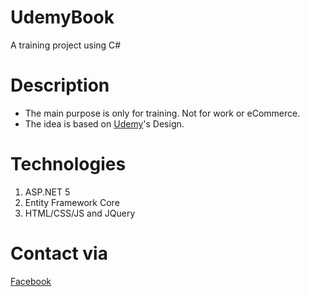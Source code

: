# UdemyBook
A training project using C#

# Description
- The main purpose is only for training. Not for work or eCommerce.
- The idea is based on [Udemy](https://www.udemy.com/)'s Design.

# Technologies
1. ASP.NET 5
2. Entity Framework Core
3. HTML/CSS/JS and JQuery

# Contact via
[Facebook](https://facebook.com/mavisphung43)
